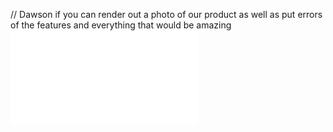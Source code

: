 // Dawson if you can render out a photo of our product as well as put errors of the features and everything that would be amazing
![image caption](Pictures/Block_Diagram_314.pdf)
